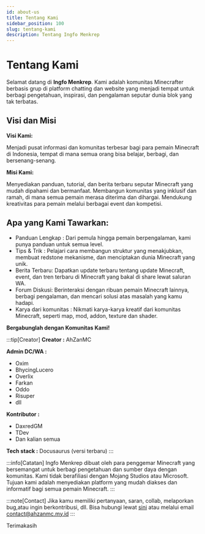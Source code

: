 ```yaml
---
id: about-us
title: Tentang Kami
sidebar_position: 100
slug: tentang-kami
description: Tentang Ingfo Menkrep
---
```


# Tentang Kami

Selamat datang di **Ingfo Menkrep**. Kami adalah komunitas Minecrafter berbasis grup di platform chatting dan website yang menjadi tempat untuk berbagi pengetahuan, inspirasi, dan pengalaman seputar dunia blok yang tak terbatas. 

## Visi dan Misi

**Visi Kami:**

Menjadi pusat informasi dan komunitas terbesar bagi para pemain Minecraft di Indonesia, tempat di mana semua orang bisa belajar, berbagi, dan bersenang-senang.

**Misi Kami:**

Menyediakan panduan, tutorial, dan berita terbaru seputar Minecraft yang mudah dipahami dan bermanfaat.
Membangun komunitas yang inklusif dan ramah, di mana semua pemain merasa diterima dan dihargai.
Mendukung kreativitas para pemain melalui berbagai event dan kompetisi.

## Apa yang Kami Tawarkan:

- Panduan Lengkap : Dari pemula hingga pemain berpengalaman, kami punya panduan untuk semua level.
- Tips & Trik : Pelajari cara membangun struktur yang menakjubkan, membuat redstone mekanisme, dan menciptakan dunia Minecraft yang unik.
- Berita Terbaru: Dapatkan update terbaru tentang update Minecraft, event, dan tren terbaru di Minecraft yang bakal di share lewat saluran WA.
- Forum Diskusi: Berinteraksi dengan ribuan pemain Minecraft lainnya, berbagi pengalaman, dan mencari solusi atas masalah yang kamu hadapi.
- Karya dari komunitas : Nikmati karya-karya kreatif dari komunitas Minecraft, seperti map, mod, addon, texture dan shader.

**Bergabunglah dengan Komunitas Kami!**

:::tip[Creator]
**Creator :** AhZanMC

**Admin DC/WA :**
- Oxim
- BhycingLucero
- Overlix
- Farkan
- Oddo
- Risuper
- dll

**Kontributor :**
- DaxredGM
- TDev
- Dan kalian semua

**Tech stack :** Docusaurus (versi terbaru)
:::

:::info[Catatan]
Ingfo Menkrep dibuat oleh para penggemar Minecraft yang bersemangat untuk berbagi pengetahuan dan sumber daya dengan komunitas. Kami tidak berafiliasi dengan Mojang Studios atau Microsoft. Tujuan kami adalah menyediakan platform yang mudah diakses dan informatif bagi semua pemain Minecraft.
:::

:::note[Contact]
Jika kamu memiliki pertanyaan, saran, collab, melaporkan bug,atau ingin berkontribusi, dll. Bisa hubungi lewat [sini](https://ingfomenkrep.my.id/contact) atau melalui email contact@ahzanmc.my.id
:::

Terimakasih